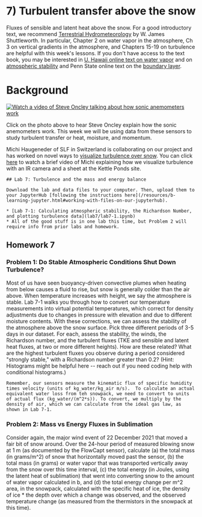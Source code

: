 # 7) Turbulent transfer above the snow
Fluxes of sensible and latent heat above the snow.  For a good introductory text, we recommend [Terrestrial Hydrometeorology](https://bcs.wiley.com/he-bcs/Books?action=index&bcsId=6961&itemId=0470659378) by W. James Shuttleworth.  In particular, Chapter 2 on water vapor in the atmosphere, Ch 3 on vertical gradients in the atmosphere, and Chapters 15-19 on turbulence are helpful with this week's lessons.  If you don't have access to the text book, you may be interested in [U. Hawaii online text on water vapor](http://pressbooks-dev.oer.hawaii.edu/atmo/chapter/chapter-4-water-vapor/) and on [atmospheric stability](http://pressbooks-dev.oer.hawaii.edu/atmo/chapter/chapter-5-atmospheric-stability/) and Penn State online text on the [boundary layer](https://www.e-education.psu.edu/meteo300/node/697). 



# Background
[![Watch a video of Steve Oncley talking about how sonic anemometers work](https://img.youtube.com/vi/2kUJari_PpM/0.jpg)](https://www.youtube.com/watch?v=2kUJari_PpM)

Click on the photo above to hear Steve Oncley explain how the sonic anemometers work.  This week we will be using data from these sensors to study turbulent transfer or heat, moisture, and momentum.

Michi Haugeneder of SLF in Switzerland is collaborating on our project and has worked on novel ways to [visualize turbulence over snow](https://link.springer.com/article/10.1007/s10546-022-00752-3).  You can click [here](https://www.youtube.com/watch?v=pEcRLSMFXcw) to watch a brief video of Michi    explaining how we visualize turbulence with an IR camera and a sheet at the Kettle Ponds site.

```note
## Lab 7: Turbulence and the mass and energy balance

Download the lab and data files to your computer. Then, upload them to your JupyterHub [following the instructions here](/resources/b-learning-jupyter.html#working-with-files-on-our-jupyterhub).

* [Lab 7-1: Calculating atmospheric stability, the Richardson Number, and plotting turbulence data](lab7/lab7-1.ipynb) 
* All of the good stuff is in one lab this time, but Problem 2 will require info from prior labs and homework.

```

## Homework 7

### Problem 1: Do Stable Atmospheric Conditions Shut Down Turbulence?   
Most of us have seen buoyancy-driven convective plumes when heating from below causes a fluid to rise, but snow is generally colder than the air above.  When temperature increases with height, we say the atmosphere is stable.  Lab 7-1 walks you through how to convert our temperature measurements into virtual potential temperatures, which correct for density adjustments due to changes in pressure with elevation and due to different moisture contents.  With these corrections, we can assess the stability of the atmosphere above the snow surface.  Pick three different periods of 3-5 days in our dataset.  For each, assess the stability, the winds, the Richardson number, and the turbulent fluxes (TKE and sensible and latent heat fluxes, at two or more different heights).  How are these related?  What are the highest turbulent fluxes you observe during a period considered "strongly stable," with a Richardson number greater than 0.2?  (Hint: Histograms might be helpful here -- reach out if you need coding help with conditional histograms.) 

 
 ```tip
Remember, our sensors measure the kinematic flux of specific humidity times velocity (units of kg_water/kg_air m/s).  To calculate an actual equivalent water loss from teh snowpack, we need to convert to units of actual flux (kg_water/(m^2*s)). To convert, we multiply by the density of air, which we can calculate from the ideal gas law, as shown in Lab 7-1.   
```

### Problem 2: Mass vs Energy Fluxes in Sublimation
Consider again, the major wind event of 22 December 2021 that moved a fair bit of snow around.  Over the 24-hour period of measured blowing snow at 1 m (as documented by the FlowCapt sensor), calculate (a) the total mass (in grams/m^2) of snow that horizontally moved past the sensor, (b) the total mass (in grams) or water vapor that was transported vertically away from the snow over this time interval, (c) the total energy (in Joules, using the latent heat of sublimation) that went into converting snow to the amount of water vapor calculated in b, and (d) the total energy change per m^2 area, in the snowpack, calculated with the specific heat of ice, the density of ice * the depth over which a change was observed, and the observed temperature change (as measured from the thermistors in the snowpack at this time).

